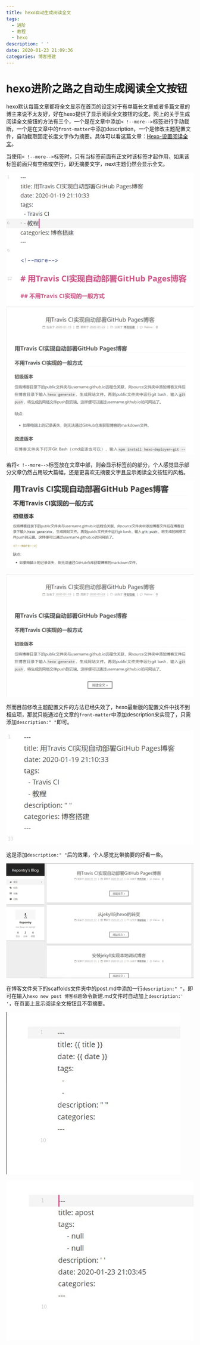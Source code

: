```yaml
---
title: hexo自动生成阅读全文
tags:
  - 进阶
  - 教程
  - hexo
description: ' '
date: 2020-01-23 21:09:36
categories: 博客搭建
---
```


# hexo进阶之路之自动生成阅读全文按钮

hexo默认每篇文章都将全文显示在首页的设定对于有单篇长文章或者多篇文章的博主来说不太友好，好在hexo提供了显示阅读全文按钮的设定。网上的关于生成阅读全文按钮的方法有三个，一个是在文章中添加```< !--more-->```标签进行手动截断，一个是在文章中的`front-matter`中添加description，一个是修改主题配置文件，自动截取固定长度文字作为摘要。具体可以看这篇文章：[Hexo-设置阅读全文](https://www.jianshu.com/p/78c218f9d1e7)。

当使用```< !--more-->```标签时，只有当标签前面有正文时该标签才起作用，如果该标签前面只有空格或空行，即无摘要文字，next主题仍然会显示全文。

<img src="https://raw.githubusercontent.com/Kepontry/PicBed/master/img/20200122210039.jpg" style="zoom:80%;" />

<img src="https://raw.githubusercontent.com/Kepontry/PicBed/master/img/20200122211050.jpg"  />

若将```< !--more-->```标签放在文章中部，则会显示标签前的部分，个人感觉显示部分文章仍然占用较大篇幅，还是更喜欢无摘要文字且显示阅读全文按钮的风格。

![](https://raw.githubusercontent.com/Kepontry/PicBed/master/img/20200123204531.jpg)

![](https://raw.githubusercontent.com/Kepontry/PicBed/master/img/20200123204522.jpg)

然而目前修改主题配置文件的方法已经失效了，hexo最新版的配置文件中找不到相应项，那就只能通过在文章的`front-matter`中添加description来实现了，只需添加```description:" "```即可。

![](https://raw.githubusercontent.com/Kepontry/PicBed/master/img/20200123205251.jpg)

这是添加```description:" "```后的效果，个人感觉比带摘要的好看一些。

![](https://raw.githubusercontent.com/Kepontry/PicBed/master/img/20200122150838.jpg)

在博客文件夹下的scaffolds文件夹中的post.md中添加一行```description:" "```，即可在输入```hexo new post 博客标题```命令新建.md文件时自动加上```description:' '```，在页面上显示阅读全文按钮且不带摘要。

![](https://raw.githubusercontent.com/Kepontry/PicBed/master/img/20200123205811.jpg)

![](https://raw.githubusercontent.com/Kepontry/PicBed/master/img/20200123210428.jpg)